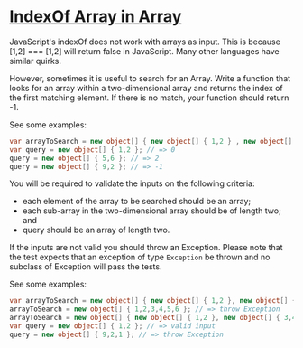 # [IndexOf Array in Array](https://www.codewars.com/kata/5783ef69202c0ee4cb000265)

JavaScript's indexOf does not work with arrays as input.
This is because [1,2] === [1,2] will return false in JavaScript.
Many other languages have similar quirks.

However, sometimes it is useful to search for an Array. Write a function that looks for an array within a two-dimensional array and returns the index of the first matching element. If there is no match, your function should return -1.

See some examples:
```csharp
var arrayToSearch = new object[] { new object[] { 1,2 } , new object[] { 3,4 }, new object[] { 5,6 } };
var query = new object[] { 1,2 }; // => 0
query = new object[] { 5,6 }; // => 2
query = new object[] { 9,2 }; // => -1
```

You will be required to validate the inputs on the following criteria:

* each element of the array to be searched should be an array;
* each sub-array in the two-dimensional array should be of length two; and
* query should be an array of length two.

If the inputs are not valid you should throw an Exception.
Please note that the test expects that an exception of type `Exception` be thrown and no subclass of Exception will pass the tests.

See some examples:
```csharp
var arrayToSearch = new object[] { new object[] { 1,2 }, new object[] { 3,4 }, new object[] { 5,6 }, new object[] { 7,8,9 } }; // => throw Exception
arrayToSearch = new object[] { 1,2,3,4,5,6 }; // => throw Exception
arrayToSearch = new object[] { new object[] { 1,2 }, new object[] { 3,4 }, new object[] { 5,6 } }; // => valid input
var query = new object[] { 1,2 }; // => valid input
query = new object[] { 9,2,1 }; // => throw Exception
```